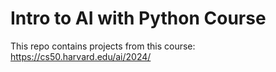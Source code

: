 # Intro to AI with Python Course

This repo contains projects from this course: https://cs50.harvard.edu/ai/2024/